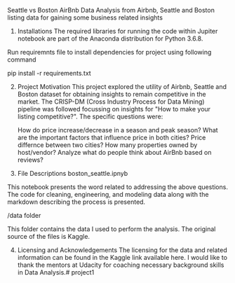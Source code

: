 Seattle vs Boston AirBnb Data
Analysis from Airbnb, Seattle and Boston listing data for gaining some business related insights


1. Installations
The required libraries for running the code within Jupiter notebook are part of the Anaconda distribution for Python 3.6.8. 

Run requiremnts file to install dependencies for project using following command

pip install -r requirements.txt

2. Project Motivation
This project explored the utility of Airbnb, Seattle and Boston dataset for obtaining insights to remain competitive in the market. The CRISP-DM (Cross Industry Process for Data Mining) pipeline was followed focussing on insights for "How to make your listing competitive?". The specific questions were:

	How do price increase/decrease in a season and peak season?
	What are the important factors that influence price in both cities?
	Price differnce between two cities?
	How many properties owned by host/vendor?
	Analyze what do people think about AirBnb based on reviews?

3. File Descriptions
boston_seattle.ipnyb

This notebook presents the word related to addressing the above questions. The code for cleaning, engineering, and modeling data along with the markdown describing the process is presented.



/data folder

This folder contains the data I used to perform the analysis. The original source of the files is Kaggle.



4. Licensing and Acknowledgements
The licensing for the data and related information can be found in the Kaggle link available here. I would like to thank the mentors at Udacity for coaching necessary background skills in Data Analysis.# project1